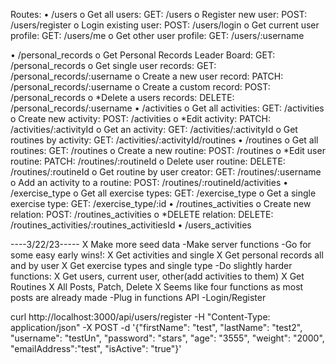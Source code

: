 Routes:
•	/users
    o	Get all users: GET: /users
    o	Register new user: POST: /users/register
    o	Login existing user: POST: /users/login
    o	Get current user profile: GET: /users/me
    o	Get other user profile: GET: /users/:username

•	/personal_records
    o	Get Personal Records Leader Board: GET: /personal_records
    o	Get single user records: GET: /personal_records/:username
    o	Create a new user record: PATCH: /personal_records/:username
    o	Create a custom record: POST: /personal_records
    o	*Delete a users records: DELETE: /personal_records/:username
•	/activities
    o	Get all activities: GET: /activities
    o	Create new activity: POST: /activities
    o	*Edit activity: PATCH: /activities/:activityId
    o	Get an activity: GET: /activities/:activityId 
    o	Get routines by activity: GET: /activities/:activityId/routines
•	/routines
    o	Get all routines: GET: /routines
    o	Create a  new routine: POST: /routines
    o	*Edit user routine: PATCH: /routines/:routineId
    o	Delete user routine: DELETE: /routines/:routineId
    o	Get routine by user creator: GET: /routines/:username
    o	Add an activity to a routine: POST: /routines/:routineId/activities
•	/exercise_type
    o	Get all exercise types: GET: /exercise_type
    o	Get a single exercise type: GET: /exercise_type/:id
    •	/routines_activities
    o	Create new relation: POST: /routines_activities 
    o	*DELETE relation: DELETE: /routines_activities/:routines_activitiesId
•	/users_activities 

----3/22/23-----
    X Make more seed data
    -Make server functions 
        -Go for some easy early wins!:
            X Get activities and single
            X Get personal records all and by user
            X Get exercise types and single type
        -Do slightly harder functions:
            X Get users, current user, other(add activities to them)
            X Get Routines
            X All Posts, Patch, Delete 
                X Seems like four functions as most posts are already made
        -Plug in functions API
        -Login/Register

curl http://localhost:3000/api/users/register -H "Content-Type: application/json" -X POST -d '{"firstName": "test", "lastName": "test2", "username": "testUn", "password": "stars", "age": "3555", "weight": "2000", "emailAddress":"test", "isActive": "true"}'

